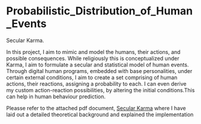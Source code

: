 # Probabilistic_Distribution_of_Human_Events

Secular Karma.

In this project, I aim to mimic and model the humans, their actions, and possible consequences. While religiously this is conceptualized under Karma, I aim to formulate a secular and statistical model of human events. Through digital human programs, embedded with base personalities, under certain external conditions, I aim to create a set comprising of human actions, their reactions, assigning a probability to each. I can even derive my custom action-reaction possibilities, by altering the initial conditions.This can help in human behaviour prediction.

Pleasse refer to the attached pdf document, [Secular Karma](https://github.com/arahant/Probabilistic_Distribution_of_Human_Events/blob/master/docs/Probabilistic_Karma.pdf) where I have laid out a detailed theoretical background and explained the implementation
